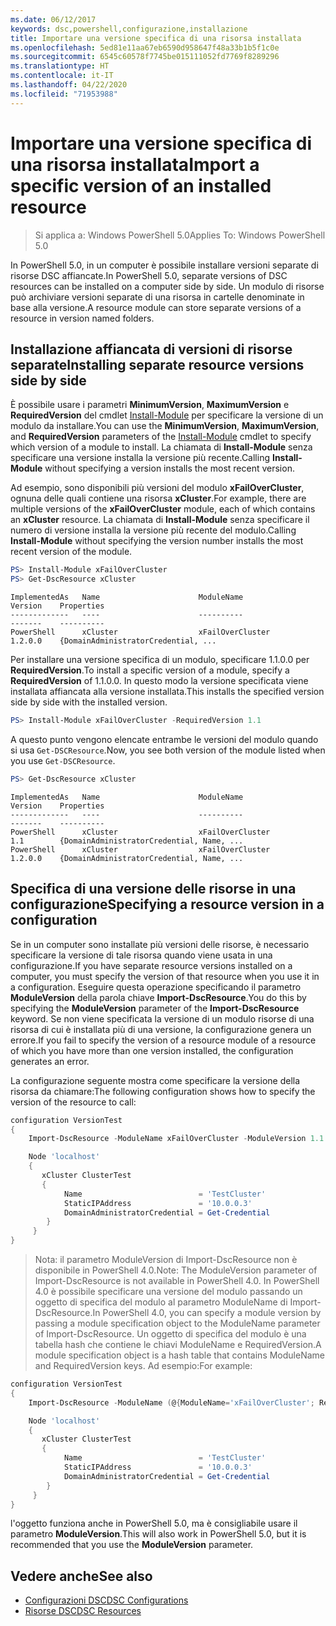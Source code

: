 ```yaml
---
ms.date: 06/12/2017
keywords: dsc,powershell,configurazione,installazione
title: Importare una versione specifica di una risorsa installata
ms.openlocfilehash: 5ed81e11aa67eb6590d958647f48a33b1b5f1c0e
ms.sourcegitcommit: 6545c60578f7745be015111052fd7769f8289296
ms.translationtype: HT
ms.contentlocale: it-IT
ms.lasthandoff: 04/22/2020
ms.locfileid: "71953988"
---
```

# <a name="import-a-specific-version-of-an-installed-resource"></a><span data-ttu-id="9a9f7-103">Importare una versione specifica di una risorsa installata</span><span class="sxs-lookup"><span data-stu-id="9a9f7-103">Import a specific version of an installed resource</span></span>

> <span data-ttu-id="9a9f7-104">Si applica a: Windows PowerShell 5.0</span><span class="sxs-lookup"><span data-stu-id="9a9f7-104">Applies To: Windows PowerShell 5.0</span></span>

<span data-ttu-id="9a9f7-105">In PowerShell 5.0, in un computer è possibile installare versioni separate di risorse DSC affiancate.</span><span class="sxs-lookup"><span data-stu-id="9a9f7-105">In PowerShell 5.0, separate versions of DSC resources can be installed on a computer side by side.</span></span> <span data-ttu-id="9a9f7-106">Un modulo di risorse può archiviare versioni separate di una risorsa in cartelle denominate in base alla versione.</span><span class="sxs-lookup"><span data-stu-id="9a9f7-106">A resource module can store separate versions of a resource in version named folders.</span></span>

## <a name="installing-separate-resource-versions-side-by-side"></a><span data-ttu-id="9a9f7-107">Installazione affiancata di versioni di risorse separate</span><span class="sxs-lookup"><span data-stu-id="9a9f7-107">Installing separate resource versions side by side</span></span>

<span data-ttu-id="9a9f7-108">È possibile usare i parametri **MinimumVersion**, **MaximumVersion** e **RequiredVersion** del cmdlet [Install-Module](/powershell/module/PowershellGet/Install-Module) per specificare la versione di un modulo da installare.</span><span class="sxs-lookup"><span data-stu-id="9a9f7-108">You can use the **MinimumVersion**, **MaximumVersion**, and **RequiredVersion** parameters of the [Install-Module](/powershell/module/PowershellGet/Install-Module) cmdlet to specify which version of a module to install.</span></span> <span data-ttu-id="9a9f7-109">La chiamata di **Install-Module** senza specificare una versione installa la versione più recente.</span><span class="sxs-lookup"><span data-stu-id="9a9f7-109">Calling **Install-Module** without specifying a version installs the most recent version.</span></span>

<span data-ttu-id="9a9f7-110">Ad esempio, sono disponibili più versioni del modulo **xFailOverCluster**, ognuna delle quali contiene una risorsa **xCluster**.</span><span class="sxs-lookup"><span data-stu-id="9a9f7-110">For example, there are multiple versions of the **xFailOverCluster** module, each of which contains an **xCluster** resource.</span></span> <span data-ttu-id="9a9f7-111">La chiamata di **Install-Module** senza specificare il numero di versione installa la versione più recente del modulo.</span><span class="sxs-lookup"><span data-stu-id="9a9f7-111">Calling **Install-Module** without specifying the version number installs the most recent version of the module.</span></span>

```powershell
PS> Install-Module xFailOverCluster
PS> Get-DscResource xCluster
```

```output
ImplementedAs   Name                      ModuleName                     Version    Properties
-------------   ----                      ----------                     -------    ----------
PowerShell      xCluster                  xFailOverCluster               1.2.0.0    {DomainAdministratorCredential, ...
```

<span data-ttu-id="9a9f7-112">Per installare una versione specifica di un modulo, specificare 1.1.0.0 per **RequiredVersion**.</span><span class="sxs-lookup"><span data-stu-id="9a9f7-112">To install a specific version of a module, specify a **RequiredVersion** of 1.1.0.0.</span></span> <span data-ttu-id="9a9f7-113">In questo modo la versione specificata viene installata affiancata alla versione installata.</span><span class="sxs-lookup"><span data-stu-id="9a9f7-113">This installs the specified version side by side with the installed version.</span></span>

```powershell
PS> Install-Module xFailOverCluster -RequiredVersion 1.1
```

<span data-ttu-id="9a9f7-114">A questo punto vengono elencate entrambe le versioni del modulo quando si usa `Get-DSCResource`.</span><span class="sxs-lookup"><span data-stu-id="9a9f7-114">Now, you see both version of the module listed when you use `Get-DSCResource`.</span></span>

```powershell
PS> Get-DscResource xCluster
```

```output
ImplementedAs   Name                      ModuleName                     Version    Properties
-------------   ----                      ----------                     -------    ----------
PowerShell      xCluster                  xFailOverCluster               1.1        {DomainAdministratorCredential, Name, ...
PowerShell      xCluster                  xFailOverCluster               1.2.0.0    {DomainAdministratorCredential, Name, ...
```

## <a name="specifying-a-resource-version-in-a-configuration"></a><span data-ttu-id="9a9f7-115">Specifica di una versione delle risorse in una configurazione</span><span class="sxs-lookup"><span data-stu-id="9a9f7-115">Specifying a resource version in a configuration</span></span>

<span data-ttu-id="9a9f7-116">Se in un computer sono installate più versioni delle risorse, è necessario specificare la versione di tale risorsa quando viene usata in una configurazione.</span><span class="sxs-lookup"><span data-stu-id="9a9f7-116">If you have separate resource versions installed on a computer, you must specify the version of that resource when you use it in a configuration.</span></span> <span data-ttu-id="9a9f7-117">Eseguire questa operazione specificando il parametro **ModuleVersion** della parola chiave **Import-DscResource**.</span><span class="sxs-lookup"><span data-stu-id="9a9f7-117">You do this by specifying the **ModuleVersion** parameter of the **Import-DscResource** keyword.</span></span> <span data-ttu-id="9a9f7-118">Se non viene specificata la versione di un modulo risorse di una risorsa di cui è installata più di una versione, la configurazione genera un errore.</span><span class="sxs-lookup"><span data-stu-id="9a9f7-118">If you fail to specify the version of a resource module of a resource of which you have more than one version installed, the configuration generates an error.</span></span>

<span data-ttu-id="9a9f7-119">La configurazione seguente mostra come specificare la versione della risorsa da chiamare:</span><span class="sxs-lookup"><span data-stu-id="9a9f7-119">The following configuration shows how to specify the version of the resource to call:</span></span>

```powershell
configuration VersionTest
{
    Import-DscResource -ModuleName xFailOverCluster -ModuleVersion 1.1

    Node 'localhost'
    {
       xCluster ClusterTest
       {
            Name                          = 'TestCluster'
            StaticIPAddress               = '10.0.0.3'
            DomainAdministratorCredential = Get-Credential
        }
     }
}
```

><span data-ttu-id="9a9f7-120">Nota: il parametro ModuleVersion di Import-DscResource non è disponibile in PowerShell 4.0.</span><span class="sxs-lookup"><span data-stu-id="9a9f7-120">Note: The ModuleVersion parameter of Import-DscResource is not available in PowerShell 4.0.</span></span> <span data-ttu-id="9a9f7-121">In PowerShell 4.0 è possibile specificare una versione del modulo passando un oggetto di specifica del modulo al parametro ModuleName di Import-DscResource.</span><span class="sxs-lookup"><span data-stu-id="9a9f7-121">In PowerShell 4.0, you can specify a module version by passing a module specification object to the ModuleName parameter of Import-DscResource.</span></span> <span data-ttu-id="9a9f7-122">Un oggetto di specifica del modulo è una tabella hash che contiene le chiavi ModuleName e RequiredVersion.</span><span class="sxs-lookup"><span data-stu-id="9a9f7-122">A module specification object is a hash table that contains ModuleName and RequiredVersion  keys.</span></span> <span data-ttu-id="9a9f7-123">Ad esempio:</span><span class="sxs-lookup"><span data-stu-id="9a9f7-123">For example:</span></span>

```powershell
configuration VersionTest
{
    Import-DscResource -ModuleName (@{ModuleName='xFailOverCluster'; RequiredVersion='1.1'} )

    Node 'localhost'
    {
       xCluster ClusterTest
       {
            Name                          = 'TestCluster'
            StaticIPAddress               = '10.0.0.3'
            DomainAdministratorCredential = Get-Credential
        }
     }
}
```

<span data-ttu-id="9a9f7-124">l'oggetto funziona anche in PowerShell 5.0, ma è consigliabile usare il parametro **ModuleVersion**.</span><span class="sxs-lookup"><span data-stu-id="9a9f7-124">This will also work in PowerShell 5.0, but it is recommended that you use the **ModuleVersion** parameter.</span></span>

## <a name="see-also"></a><span data-ttu-id="9a9f7-125">Vedere anche</span><span class="sxs-lookup"><span data-stu-id="9a9f7-125">See also</span></span>

- [<span data-ttu-id="9a9f7-126">Configurazioni DSC</span><span class="sxs-lookup"><span data-stu-id="9a9f7-126">DSC Configurations</span></span>](configurations.md)
- [<span data-ttu-id="9a9f7-127">Risorse DSC</span><span class="sxs-lookup"><span data-stu-id="9a9f7-127">DSC Resources</span></span>](../resources/resources.md)
